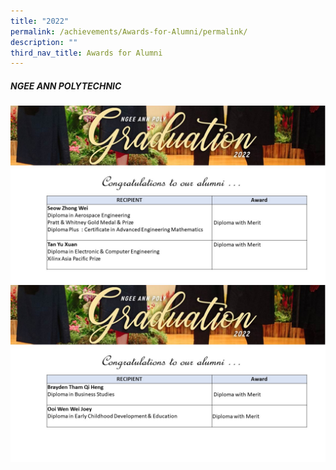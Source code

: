```yaml
---
title: "2022"
permalink: /achievements/Awards-for-Alumni/permalink/
description: ""
third_nav_title: Awards for Alumni
---
```

##### **NGEE ANN POLYTECHNIC**
![](/images/NP1.jpg)
![](/images/NP2.jpg)